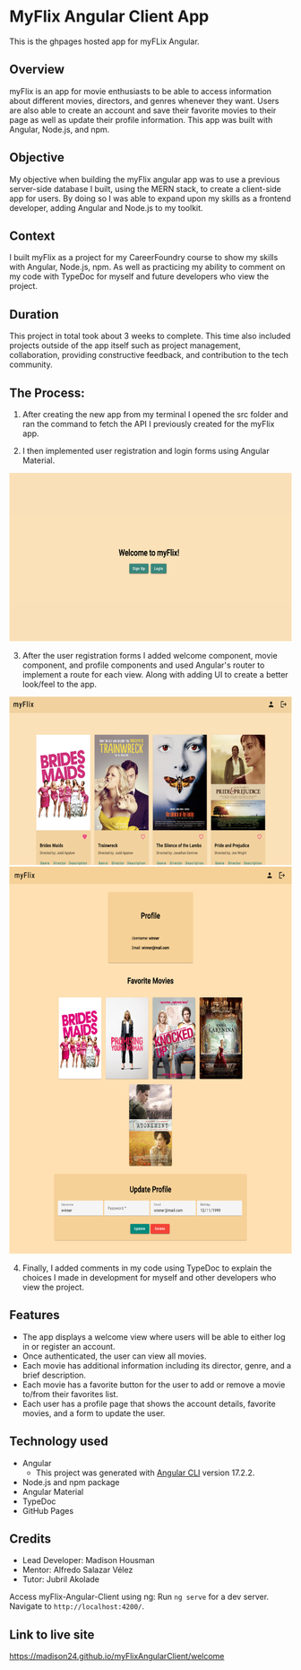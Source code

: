 # MyFlix Angular Client App

This is the ghpages hosted app for myFLix Angular.

## Overview

myFlix is an app for movie enthusiasts to be able to access information about different movies, directors, and genres whenever they want. Users are also able to create an account and save their favorite movies to their page as well as update their profile information. This app was built with Angular, Node.js, and npm.

## Objective

My objective when building the myFlix angular app was to use a previous server-side database I built, using the MERN stack, to create a client-side app for users. By doing so I was able to expand upon my skills as a frontend developer, adding Angular and Node.js to my toolkit.

## Context

I built myFlix as a project for my CareerFoundry course to show my skills with Angular, Node.js, npm. As well as practicing my ability to comment on my code with TypeDoc for myself and future developers who view the project.

## Duration

This project in total took about 3 weeks to complete. This time also included projects outside of the app itself such as project management, collaboration, providing constructive feedback, and contribution to the tech community.

## The Process:

1. After creating the new app from my terminal I opened the src folder and ran the command to fetch the API I previously created for the myFlix app.

2. I then implemented user registration and login forms using Angular Material.
<img src=src/img/welcomescreen.png height="300"/>

3. After the user registration forms I added welcome component, movie component, and profile components and used Angular's router to implement a route for each view. Along with adding UI to create a better look/feel to the app.
<img src=src/img/moviescreen.png height="300"/>

<img src=src/img/profilescreen.png height="690" />

4. Finally, I added comments in my code using TypeDoc to explain the choices I made in development for myself and other developers who view the project.

## Features

- The app displays a welcome view where users will be able to either log in or register an account.
- Once authenticated, the user can view all movies.
- Each movie has additional information including its director, genre, and a brief description.
- Each movie has a favorite button for the user to add or remove a movie to/from their favorites list.
- Each user has a profile page that shows the account details, favorite movies, and a form to update the user.

## Technology used

- Angular
  - This project was generated with [Angular CLI](https://github.com/angular/angular-cli) version 17.2.2.
- Node.js and npm package
- Angular Material
- TypeDoc
- GitHub Pages

## Credits

- Lead Developer: Madison Housman
- Mentor: Alfredo Salazar Vélez
- Tutor: Jubril Akolade

Access myFlix-Angular-Client using ng: Run `ng serve` for a dev server. Navigate to `http://localhost:4200/`.

## Link to live site
https://madison24.github.io/myFlixAngularClient/welcome
